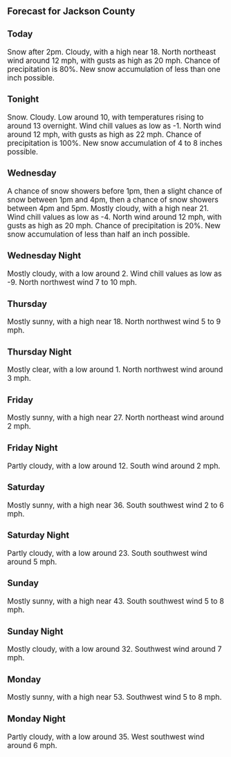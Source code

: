 <div>
   <h2>Forecast for Jackson County</h2>
   <p>
      <div style="font-size:120%">
         <h3>Today</h3>Snow after 2pm. Cloudy, with a high near 18. North northeast wind around 12 mph, with gusts as high as 20 mph. Chance of precipitation
         is 80%. New snow accumulation of less than one inch possible.<br></div>
   </p>
   <p>
      <div style="font-size:120%">
         <h3>Tonight</h3>Snow. Cloudy. Low around 10, with temperatures rising to around 13 overnight. Wind chill values as low as -1. North wind around
         12 mph, with gusts as high as 22 mph. Chance of precipitation is 100%. New snow accumulation of 4 to 8 inches possible.<br></div>
   </p>
   <p>
      <div style="font-size:120%">
         <h3>Wednesday</h3>A chance of snow showers before 1pm, then a slight chance of snow between 1pm and 4pm, then a chance of snow showers between
         4pm and 5pm. Mostly cloudy, with a high near 21. Wind chill values as low as -4. North wind around 12 mph, with gusts as high
         as 20 mph. Chance of precipitation is 20%. New snow accumulation of less than half an inch possible.<br></div>
   </p>
   <p>
      <div style="font-size:120%">
         <h3>Wednesday Night</h3>Mostly cloudy, with a low around 2. Wind chill values as low as -9. North northwest wind 7 to 10 mph.<br></div>
   </p>
   <p>
      <div style="font-size:120%">
         <h3>Thursday</h3>Mostly sunny, with a high near 18. North northwest wind 5 to 9 mph.<br></div>
   </p>
   <p>
      <div style="font-size:120%">
         <h3>Thursday Night</h3>Mostly clear, with a low around 1. North northwest wind around 3 mph.<br></div>
   </p>
   <p>
      <div style="font-size:120%">
         <h3>Friday</h3>Mostly sunny, with a high near 27. North northeast wind around 2 mph.<br></div>
   </p>
   <p>
      <div style="font-size:120%">
         <h3>Friday Night</h3>Partly cloudy, with a low around 12. South wind around 2 mph.<br></div>
   </p>
   <p>
      <div style="font-size:120%">
         <h3>Saturday</h3>Mostly sunny, with a high near 36. South southwest wind 2 to 6 mph.<br></div>
   </p>
   <p>
      <div style="font-size:120%">
         <h3>Saturday Night</h3>Partly cloudy, with a low around 23. South southwest wind around 5 mph.<br></div>
   </p>
   <p>
      <div style="font-size:120%">
         <h3>Sunday</h3>Mostly sunny, with a high near 43. South southwest wind 5 to 8 mph.<br></div>
   </p>
   <p>
      <div style="font-size:120%">
         <h3>Sunday Night</h3>Mostly cloudy, with a low around 32. Southwest wind around 7 mph.<br></div>
   </p>
   <p>
      <div style="font-size:120%">
         <h3>Monday</h3>Mostly sunny, with a high near 53. Southwest wind 5 to 8 mph.<br></div>
   </p>
   <p>
      <div style="font-size:120%">
         <h3>Monday Night</h3>Partly cloudy, with a low around 35. West southwest wind around 6 mph.<br></div>
   </p>
</div>